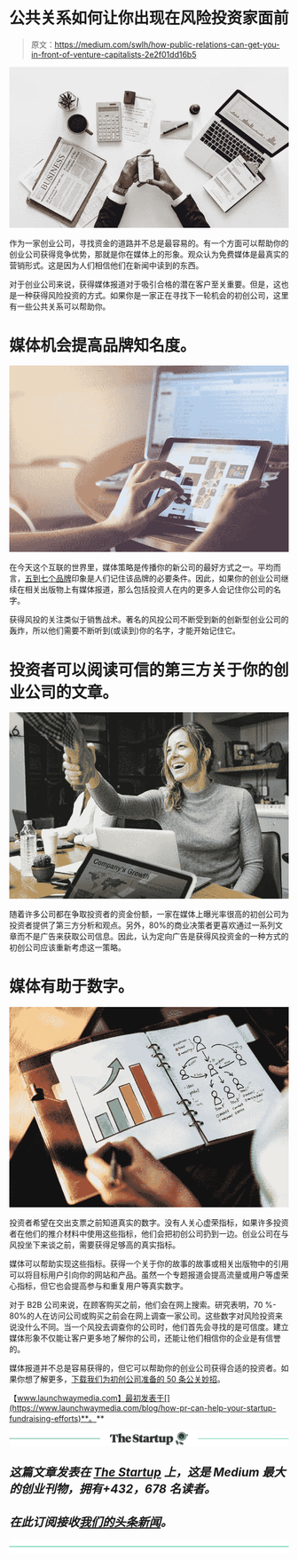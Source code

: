 # 公共关系如何让你出现在风险投资家面前

> 原文：<https://medium.com/swlh/how-public-relations-can-get-you-in-front-of-venture-capitalists-2e2f01dd16b5>

![](img/02c34a849fe24bb7baad63c5fc141f53.png)

作为一家创业公司，寻找资金的道路并不总是最容易的。有一个方面可以帮助你的创业公司获得竞争优势，那就是你在媒体上的形象。观众认为免费媒体是最真实的营销形式。这是因为人们相信他们在新闻中读到的东西。

对于创业公司来说，获得媒体报道对于吸引合格的潜在客户至关重要。但是，这也是一种获得风险投资的方式。如果你是一家正在寻找下一轮机会的初创公司，这里有一些公共关系可以帮助你。

# 媒体机会提高品牌知名度。

![](img/661747832dc8574a0344b498d377b986.png)

在今天这个互联的世界里，媒体策略是传播你的新公司的最好方式之一。平均而言，[五到七个品牌](http://www.pammarketingnut.com/2014/05/personal-branding-strategy-social-media-marketing-white-paper/)印象是人们记住该品牌的必要条件。因此，如果你的创业公司继续在相关出版物上有媒体报道，那么包括投资人在内的更多人会记住你公司的名字。

获得风投的关注类似于销售战术。著名的风投公司不断受到新的创新型创业公司的轰炸，所以他们需要不断听到(或读到)你的名字，才能开始记住它。

# 投资者可以阅读可信的第三方关于你的创业公司的文章。

![](img/c5fd9b65f8e7d5a3fc6c1a3582d02642.png)

随着许多公司都在争取投资者的资金份额，一家在媒体上曝光率很高的初创公司为投资者提供了第三方分析和观点。另外，80%的商业决策者更喜欢通过一系列文章而不是广告来获取公司信息。因此，认为定向广告是获得风投资金的一种方式的初创公司应该重新考虑这一策略。

# 媒体有助于数字。

![](img/68f34379a82cac5fb1ddc8d85cae351c.png)

投资者希望在交出支票之前知道真实的数字。没有人关心虚荣指标，如果许多投资者在他们的推介材料中使用这些指标，他们会把初创公司扔到一边。创业公司在与风投坐下来谈之前，需要获得足够高的真实指标。

媒体可以帮助实现这些指标。获得一个关于你的故事的故事或相关出版物中的引用可以将目标用户引向你的网站和产品。虽然一个专题报道会提高流量或用户等虚荣心指标，但它也会提高参与和重复用户等真实数字。

对于 B2B 公司来说，在顾客购买之前，他们会在网上搜索。研究表明，70 %- 80%的人在访问公司或购买之前会在网上调查一家公司。这些数字对风险投资来说没什么不同。当一个风投去调查你的公司时，他们首先会寻找的是可信度。建立媒体形象不仅能让客户更多地了解你的公司，还能让他们相信你的企业是有信誉的。

媒体报道并不总是容易获得的，但它可以帮助你的创业公司获得合适的投资者。如果你想了解更多，[下载我们为初创公司准备的 50 条公关妙招](https://www.amazon.com/50-Public-Relations-Hacks-Startups-ebook/dp/B072Y3DLN4)。

【www.launchwaymedia.com】最初发表于[](https://www.launchwaymedia.com/blog/how-pr-can-help-your-startup-fundraising-efforts)**。**

*[![](img/308a8d84fb9b2fab43d66c117fcc4bb4.png)](https://medium.com/swlh)*

## *这篇文章发表在 [The Startup](https://medium.com/swlh) 上，这是 Medium 最大的创业刊物，拥有+432，678 名读者。*

## *在此订阅接收[我们的头条新闻](https://growthsupply.com/the-startup-newsletter/)。*

*[![](img/b0164736ea17a63403e660de5dedf91a.png)](https://medium.com/swlh)*